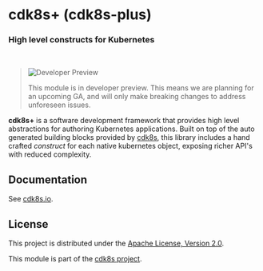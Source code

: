 # cdk8s+ (cdk8s-plus)

### High level constructs for Kubernetes

<br>

> ![Developer Preview](https://img.shields.io/badge/developer--preview-informational.svg?style=for-the-badge)
>
> This module is in developer preview. This means we are planning for an upcoming GA, and will only make breaking changes to address unforeseen issues.

**cdk8s+** is a software development framework that provides high level abstractions for authoring Kubernetes applications.
Built on top of the auto generated building blocks provided by [cdk8s](../cdk8s), this library includes a hand crafted *construct*
for each native kubernetes object, exposing richer API's with reduced complexity.

## Documentation

See [cdk8s.io](https://cdk8s.io/docs/latest/plus).

## License

This project is distributed under the [Apache License, Version 2.0](./LICENSE).

This module is part of the [cdk8s project](https://github.com/awslabs/cdk8s).
